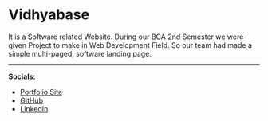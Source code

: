 # Vidhyabase

It is a Software related Website. During our BCA 2nd Semester we were given Project to make in Web Development Field. So our team had made a simple multi-paged, software landing page. 

---

**Socials:**
- [Portfolio Site](https://hdz-088.github.io/hdzala/)
- [GitHub](https://github.com/hdz-088/)
- [LinkedIn](https://www.linkedin.com/in/hdz088/)
